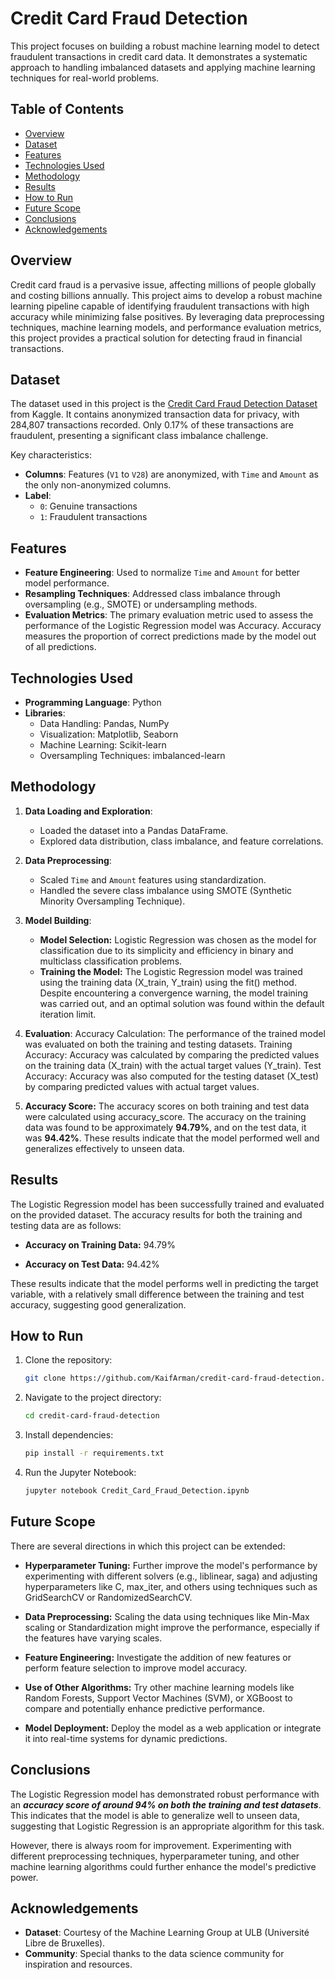 # Credit Card Fraud Detection

This project focuses on building a robust machine learning model to detect fraudulent transactions in credit card data. It demonstrates a systematic approach to handling imbalanced datasets and applying machine learning techniques for real-world problems.

## Table of Contents
- [Overview](#overview)
- [Dataset](#dataset)
- [Features](#features)
- [Technologies Used](#technologies-used)
- [Methodology](#methodology)
- [Results](#results)
- [How to Run](#how-to-run)
- [Future Scope](#future-scope)
- [Conclusions](#conclusions)
- [Acknowledgements](#acknowledgements)

## Overview

Credit card fraud is a pervasive issue, affecting millions of people globally and costing billions annually. This project aims to develop a robust machine learning pipeline capable of identifying fraudulent transactions with high accuracy while minimizing false positives. By leveraging data preprocessing techniques, machine learning models, and performance evaluation metrics, this project provides a practical solution for detecting fraud in financial transactions.

## Dataset

The dataset used in this project is the [Credit Card Fraud Detection Dataset](https://www.kaggle.com/mlg-ulb/creditcardfraud) from Kaggle. It contains anonymized transaction data for privacy, with 284,807 transactions recorded. Only 0.17% of these transactions are fraudulent, presenting a significant class imbalance challenge.

Key characteristics:
- **Columns**: Features (`V1` to `V28`) are anonymized, with `Time` and `Amount` as the only non-anonymized columns.
- **Label**: 
  - `0`: Genuine transactions
  - `1`: Fraudulent transactions

## Features

- **Feature Engineering**: Used to normalize `Time` and `Amount` for better model performance.
- **Resampling Techniques**: Addressed class imbalance through oversampling (e.g., SMOTE) or undersampling methods.
- **Evaluation Metrics**: The primary evaluation metric used to assess the performance of the Logistic Regression model was Accuracy. Accuracy measures the proportion of correct predictions made by the model out of all predictions.

## Technologies Used

- **Programming Language**: Python
- **Libraries**:
  - Data Handling: Pandas, NumPy
  - Visualization: Matplotlib, Seaborn
  - Machine Learning: Scikit-learn
  - Oversampling Techniques: imbalanced-learn

## Methodology

1. **Data Loading and Exploration**:
   - Loaded the dataset into a Pandas DataFrame.
   - Explored data distribution, class imbalance, and feature correlations.

2. **Data Preprocessing**:
   - Scaled `Time` and `Amount` features using standardization.
   - Handled the severe class imbalance using SMOTE (Synthetic Minority Oversampling Technique).

3. **Model Building**:
   - **Model Selection:** Logistic Regression was chosen as the model for classification due to its simplicity and efficiency in binary and multiclass classification problems.
   - **Training the Model:** The Logistic Regression model was trained using the training data (X_train, Y_train) using the fit() method. Despite encountering a convergence warning, the model training was carried out, and an optimal solution was found within the default iteration limit.

5. **Evaluation**: Accuracy Calculation: The performance of the trained model was evaluated on both the training and testing datasets.
Training Accuracy: Accuracy was calculated by comparing the predicted values on the training data (X_train) with the actual target values (Y_train).
Test Accuracy: Accuracy was also computed for the testing dataset (X_test) by comparing predicted values with actual target values.

6. **Accuracy Score:** The accuracy scores on both training and test data were calculated using accuracy_score. The accuracy on the training data was found to be approximately **94.79%**, and on the test data, it was **94.42%**. These results indicate that the model performed well and generalizes effectively to unseen data.

## Results

The Logistic Regression model has been successfully trained and evaluated on the provided dataset. The accuracy results for both the training and testing data are as follows:

  - **Accuracy on Training Data:** 94.79%

  - **Accuracy on Test Data:** 94.42%

These results indicate that the model performs well in predicting the target variable, with a relatively small difference between the training and test accuracy, suggesting good generalization.

## How to Run

1. Clone the repository:
   ```bash
   git clone https://github.com/KaifArman/credit-card-fraud-detection.git
   ```

2. Navigate to the project directory:
   ```bash
   cd credit-card-fraud-detection
   ```

3. Install dependencies:
   ```bash
   pip install -r requirements.txt
   ```

4. Run the Jupyter Notebook:
   ```bash
   jupyter notebook Credit_Card_Fraud_Detection.ipynb
   ```

## Future Scope

There are several directions in which this project can be extended:

  - **Hyperparameter Tuning:** Further improve the model's performance by experimenting with different solvers (e.g., liblinear, saga) and adjusting hyperparameters like C, max_iter, and others using techniques such as GridSearchCV or RandomizedSearchCV.

  - **Data Preprocessing:** Scaling the data using techniques like Min-Max scaling or Standardization might improve the performance, especially if the features have varying scales.

  - **Feature Engineering:** Investigate the addition of new features or perform feature selection to improve model accuracy.

  - **Use of Other Algorithms:** Try other machine learning models like Random Forests, Support Vector Machines (SVM), or XGBoost to compare and potentially enhance predictive performance.

  - **Model Deployment:** Deploy the model as a web application or integrate it into real-time systems for dynamic predictions.

## Conclusions

The Logistic Regression model has demonstrated robust performance with an _**accuracy score of around 94% on both the training and test datasets**_. This indicates that the model is able to generalize well to unseen data, suggesting that Logistic Regression is an appropriate algorithm for this task.

However, there is always room for improvement. Experimenting with different preprocessing techniques, hyperparameter tuning, and other machine learning algorithms could further enhance the model's predictive power.

## Acknowledgements

- **Dataset**: Courtesy of the Machine Learning Group at ULB (Université Libre de Bruxelles).
- **Community**: Special thanks to the data science community for inspiration and resources.
